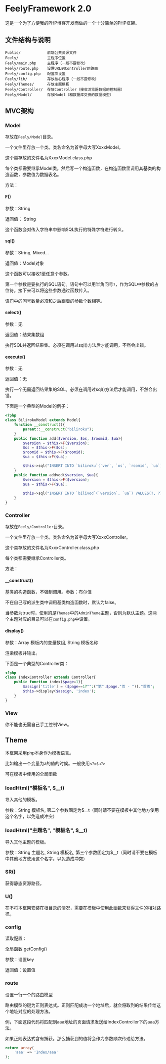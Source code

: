 # FeelyFramework 2.0

这是一个为了方便我的PHP博客开发而做的一个十分简单的PHP框架。

## 文件结构与说明

```
Public/            前端公共资源文件
Feely/             主程序位置
Feely/main.php     主程序（一般不要修改）
Feely/route.php    设置URL到Controller的路由
Feely/config.php   配置项设置
Feely/lib/         存放核心程序（一般不要修改）
Feely/Themes/      存放主题模板
Feely/Controller/  存放Controller（接收浏览器数据的控制器）
Feely/Model/       存放Model（和数据库交换的数据模型）
```

## MVC架构

### Model

存放在`Feely/Model`目录。

一个文件里存放一个类。类名命名为首字母大写XxxxModel。

这个类存放的文件名为XxxxModel.class.php

每个类都需要继承Model类。然后写一个构造函数，在构造函数里调用其基类的构造函数，参数值为数据表名。

方法：

#### F()

参数：String

返回值： String

这个函数会对传入字符串中影响SQL执行的特殊字符进行转义。

#### sql()

参数：String, Mixed...

返回值：Model对象

这个函数可以接收1至任意个参数。

第一个参数是要执行的SQL语句。语句中可以用半角问号`?`，作为SQL中参数的占位符。接下来可以将这些参数通过函数传入。

语句中的问号数量必须和之后跟着的参数个数相等。

#### select()

参数：无

返回值：结果集数组

执行SQL并返回结果集。必须在调用过sql()方法后才能调用，不然会出错。

#### execute()

参数：无

返回值：无

执行一个无需返回结果集的SQL。必须在调用过sql()方法后才能调用，不然会出错。

下面是一个典型的Model的例子：
```php
<?php
class BilirokuModel extends Model{
	function __construct(){
		parent::__construct("biliroku");
	}
	public function add($version, $os, $roomid, $ua){
		$version = $this->F($version);
		$os = $this->F($os);
		$roomid = $this->F($roomid);
		$ua = $this->F($ua);

		$this->sql("INSERT INTO `biliroku`(`ver`, `os`, `roomid`, `ua`) VALUES(?, ?, ?, ?)", $version, $os, $roomid, $ua)->execute();
	}
    public function addvod($version, $ua){
        $version = $this->F($version);
        $ua = $this->F($ua);
        
        $this->sql("INSERT INTO `bilivod`(`version`, `ua`) VALUES(?, ?)", $version, $ua)->execute();
    }
}
```

### Controller

存放在`Feely/Controller`目录。

一个文件里存放一个类。类名命名为首字母大写XxxxController。

这个类存放的文件名为XxxxController.class.php

每个类都需要继承Controller类。

方法：

#### __construct()

基类的构造函数，不强制调用。参数：布尔值

不在自己写的派生类中调用基类构造函数时，默认为false。

当参数为true时，使用的是`Themes`中的`AdminTheme`主题，否则为默认主题。这两个主题对应的目录可以在`config.php`中设置。

#### display()

参数：Array 模板内的变量数组, String 模板名称

渲染模板并输出。

下面是一个典型的Controller类：

```php
<?php
class IndexController extends Controller{
	public function index($page=1){
		$assign['title'] = ($page==1?"":("第".$page."页 - "))."首页";
		$this->display($assign, 'index');	
	}
}
```

### View

你不能也无需自己手工控制View。

## Theme

本框架采用php本身作为模板语言。

比如输出一个变量为a的值的时候。一般使用`<?=$a?>`

可在模板中使用的全局函数

### loadHtml("模板名", $__t)

导入其他的模板。

参数：String 模板名, 第二个参数固定为$__t（同时请不要在模板中其他地方使用这个名字，以免造成冲突）

### loadHtml("主题名", "模板名", $__t)

导入其他主题的模板。

参数：String 主题名, String 模板名, 第三个参数固定为$__t（同时请不要在模板中其他地方使用这个名字，以免造成冲突）

### SR()

获得静态资源路径。

### U()

在不将本框架安装在根目录的情况，需要在模板中使用此函数来获得文件的相对路径。

### config

读取配置：

全局函数 getConfig()

参数：设置key

返回值：设置值

### route

设置一行一个的路由模型

路由模型的键为正则表达式。正则匹配成功一个地址后，就会将取到的结果传给这个地址对应的处理方法。

例，下面这段代码将匹配到aaa地址的页面请求发送给IndexController下的aaa方法。

如果正则表达式含有捕获。那么捕获到的值将会作为参数顺次传递给方法。

```php
return array(
    'aaa' => 'Index/aaa'
);
```